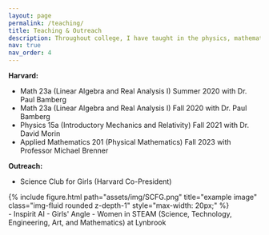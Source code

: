 ```yaml
---
layout: page
permalink: /teaching/
title: Teaching & Outreach
description: Throughout college, I have taught in the physics, mathematics, and applied mathematics departments at both the undergraduate and the graduate level. I have also been involved with various educational outreach programs, through which I have helped teach STEM topics to elementary school, middle school, and high school students.
nav: true
nav_order: 4
---
```


**Harvard:**
- Math 23a (Linear Algebra and Real Analysis I) Summer 2020 with Dr. Paul Bamberg
- Math 23a (Linear Algebra and Real Analysis I) Fall 2020 with Dr. Paul Bamberg
- Physics 15a (Introductory Mechanics and Relativity) Fall 2021 with Dr. David Morin
- Applied Mathematics 201 (Physical Mathematics) Fall 2023 with Professor Michael Brenner

**Outreach:**
- Science Club for Girls (Harvard Co-President)
<div class="row">
    <div class="col-sm-12 d-flex justify-content-end">
        {% include figure.html path="assets/img/SCFG.png" title="example image" class="img-fluid rounded z-depth-1" style="max-width: 20px;" %}
    </div>
</div>
- Inspirit AI
- Girls' Angle
- Women in STEAM (Science, Technology, Engineering, Art, and Mathematics) at Lynbrook
